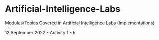 # Artificial-Intelligence-Labs
Modules/Topics Covered in Artificial Intelligence Labs (Implementations)

12 September 2022 - Activity 1 - 6
